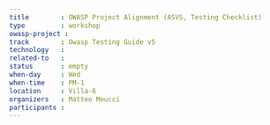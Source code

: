 ```yaml
---
title        : OWASP Project Alignment (ASVS, Testing Checklist)
type         : workshop
owasp-project : 
track        : Owasp Testing Guide v5
technology   :
related-to   :
status       : empty
when-day     : Wed
when-time    : PM-1
location     : Villa-6
organizers   : Matteo Meucci
participants : 
---
```

